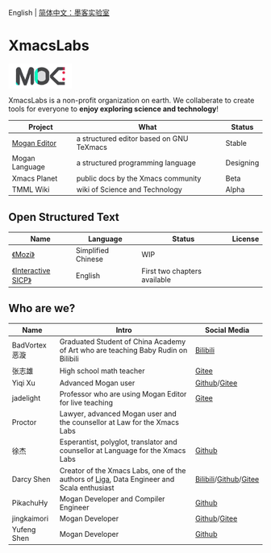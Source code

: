 English | [简体中文：墨客实验室](README_ZH.md)

# XmacsLabs
<img src="profile/XmacsLabs.png" width = "25%" height = "25%" alt="logo" align=center />

XmacsLabs is a non-profit organization on earth. We collaberate to create tools for everyone to **enjoy exploring science and technology**!


| Project | What | Status |
|---------|------|--------|
| [Mogan Editor](https://mogan.app) | a structured editor based on GNU TeXmacs | Stable |
| Mogan Language | a structured programming language | Designing  |
| Xmacs Planet | public docs by the Xmacs community | Beta |
| TMML Wiki | wiki of Science and Technology | Alpha |

## Open Structured Text

| Name | Language | Status | License |
|------|------|------|------|
| [《Mozi》](https://gitee.com/XmacsLabs/mozi) | Simplified Chinese  | WIP | |
| [《Interactive SICP》](https://gitee.com/XmacsLabs/interactive-sicp) | English | First two chapters available |  |

## Who are we?
| Name | Intro | Social Media |
|------|------|----------|
| BadVortex恶漩 | Graduated Student of China Academy of Art who are teaching Baby Rudin on Bilibili | [Bilibili](https://space.bilibili.com/32125090) |
| 张志雄 | High school math teacher | [Gitee](https://gitee.com/zzx87) |
| Yiqi Xu | Advanced Mogan user | [Github](https://github.com/YiqiXu)/[Gitee](https://gitee.com/xuyiqi1)
| jadelight | Professor who are using Mogan Editor for live teaching | [Gitee](https://gitee.com/jadelight) |
| Proctor | Lawyer, advanced Mogan user and the counsellor at Law for the Xmacs Labs | |
| 徐杰 | Esperantist, polyglot, translator and counsellor at Language for the Xmacs Labs | [Github](https://github.com/xujie8410) |
| Darcy Shen | Creator of the Xmacs Labs, one of the authors of [Liga](https://github.com/komprenilo/liga), Data Engineer and Scala enthusiast | [Bilibili](https://space.bilibili.com/28058658)/[Github](https://github.com/darcy-shen)/[Gitee](https://gitee.com/darcyshen) |
| PikachuHy | Mogan Developer and Compiler Engineer | [Github](github.com/PikachuHy) |
| jingkaimori | Mogan Developer | [Github](https://github.com/jingkaimori)/[Gitee](https://gitee.com/jingkaimori) |
| Yufeng Shen | Mogan Developer | [Github](https://github.com/Yufeng-shen) |
